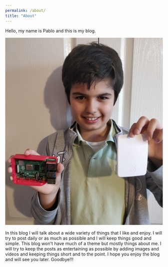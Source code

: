 ```yaml
---
permalink: /about/
title: "About"
---
```


Hello, my name is Pablo and this is my blog.

<div align="center">
  <img src="/assets/images/pablo-full.jpg" width="510" height="600" />
</div>

<p></p>

In this blog I will talk about a wide variety of things that I like and enjoy. I will try to post daily or as much as possible and I will keep things good and simple. This blog won't have much of a theme but mostly things about me. I will try to keep the posts as entertaining as possible by adding images and videos and keeping things short and to the point. I hope you enjoy the blog and will see you later. Goodbye!!!  
